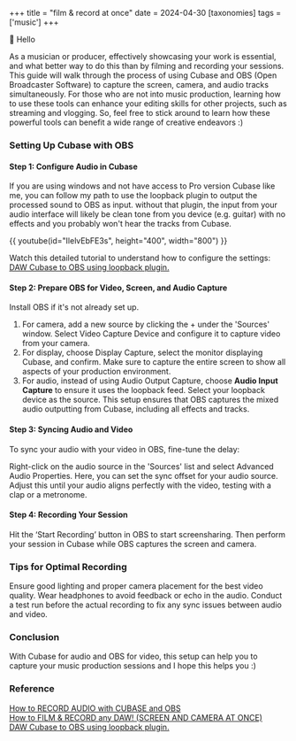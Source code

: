 +++
title = "film & record at once"
date = 2024-04-30
[taxonomies]
tags = ['music']
+++

👋 Hello

As a musician or producer, effectively showcasing your work is essential, and what better way to do this than by filming and recording your sessions. This guide will walk through the process of using Cubase and OBS (Open Broadcaster Software) to capture the screen, camera, and audio tracks simultaneously. For those who are not into music production, learning how to use these tools can enhance your editing skills for other projects, such as streaming and vlogging. So, feel free to stick around to learn how these powerful tools can benefit a wide range of creative endeavors :)

### Setting Up Cubase with OBS
#### Step 1: Configure Audio in Cubase

If you are using windows and not have access to Pro version Cubase like me, you can follow my path to use the loopback plugin to output the processed sound to OBS as input. without that plugin, the input from your audio interface will likely be clean tone from you device (e.g. guitar) with no effects and you probably won't hear the tracks from Cubase.

{{ youtube(id="IlelvEbFE3s", height="400", width="800") }}

Watch this detailed tutorial to understand how to configure the settings: [DAW Cubase to OBS using loopback plugin.](https://www.youtube.com/watch?v=IlelvEbFE3s)

#### Step 2: Prepare OBS for Video, Screen, and Audio Capture
Install OBS if it's not already set up.
1. For camera, add a new source by clicking the + under the 'Sources' window. Select Video Capture Device and configure it to capture video from your camera.
2. For display, choose Display Capture, select the monitor displaying Cubase, and confirm. Make sure to capture the entire screen to show all aspects of your production environment.
3. For audio, instead of using Audio Output Capture, choose **Audio Input Capture** to ensure it uses the loopback feed. Select your loopback device as the source. This setup ensures that OBS captures the mixed audio outputting from Cubase, including all effects and tracks.

#### Step 3: Syncing Audio and Video
To sync your audio with your video in OBS, fine-tune the delay:

Right-click on the audio source in the 'Sources' list and select Advanced Audio Properties.
Here, you can set the sync offset for your audio source. Adjust this until your audio aligns perfectly with the video, testing with a clap or a metronome.

#### Step 4: Recording Your Session
Hit the ‘Start Recording’ button in OBS to start screensharing.
Then perform your session in Cubase while OBS captures the screen and camera.


### Tips for Optimal Recording
Ensure good lighting and proper camera placement for the best video quality.
Wear headphones to avoid feedback or echo in the audio.
Conduct a test run before the actual recording to fix any sync issues between audio and video.


### Conclusion
With Cubase for audio and OBS for video, this setup can help you to capture your music production sessions and I hope this helps you :)





### Reference
[How to RECORD AUDIO with CUBASE and OBS](https://www.youtube.com/watch?v=X1Bduqqnr9g) \
[How to FILM & RECORD any DAW! (SCREEN AND CAMERA AT ONCE)](https://www.youtube.com/watch?v=Q3s-appprns) \
[DAW Cubase to OBS using loopback plugin.](https://www.youtube.com/watch?v=IlelvEbFE3s)